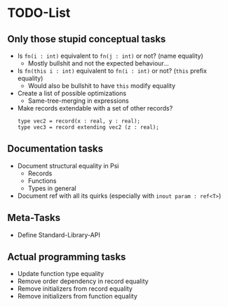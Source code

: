 # TODO-List

## Only those stupid conceptual tasks
- Is `fn(i : int)` equivalent to `fn(j : int)` or not? (name equality)
	- Mostly bullshit and not the expected behaviour...
- Is `fn(this i : int)` equivalent to `fn(i : int)` or not? (`this` prefix equality)
	- Would also be bullshit to have `this` modify equality
- Create a list of possible optimizations
	- Same-tree-merging in expressions
- Make records extendable with a set of other records?
	```psi
	type vec2 = record(x : real, y : real);
	type vec3 = record extending vec2 (z : real);
	```

## Documentation tasks
- Document structural equality in Psi
	- Records
	- Functions
	- Types in general
- Document ref<T> with all its quirks (especially with `inout param : ref<T>`)

## Meta-Tasks
- Define Standard-Library-API

## Actual programming tasks
- Update function type equality
- Remove order dependency in record equality
- Remove initializers from record equality
- Remove initializers from function equality
